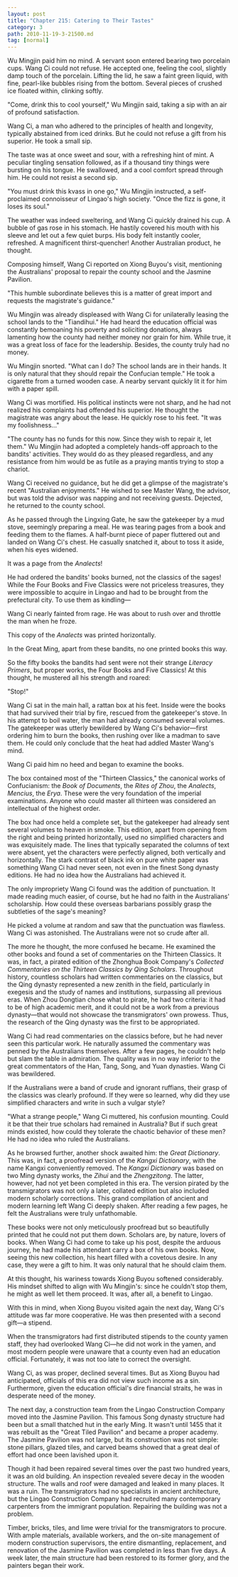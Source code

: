 ```yaml
---
layout: post
title: "Chapter 215: Catering to Their Tastes"
category: 3
path: 2010-11-19-3-21500.md
tag: [normal]
---
```


Wu Mingjin paid him no mind. A servant soon entered bearing two porcelain cups. Wang Ci could not refuse. He accepted one, feeling the cool, slightly damp touch of the porcelain. Lifting the lid, he saw a faint green liquid, with fine, pearl-like bubbles rising from the bottom. Several pieces of crushed ice floated within, clinking softly.

"Come, drink this to cool yourself," Wu Mingjin said, taking a sip with an air of profound satisfaction.

Wang Ci, a man who adhered to the principles of health and longevity, typically abstained from iced drinks. But he could not refuse a gift from his superior. He took a small sip.

The taste was at once sweet and sour, with a refreshing hint of mint. A peculiar tingling sensation followed, as if a thousand tiny things were bursting on his tongue. He swallowed, and a cool comfort spread through him. He could not resist a second sip.

"You must drink this kvass in one go," Wu Mingjin instructed, a self-proclaimed connoisseur of Lingao's high society. "Once the fizz is gone, it loses its soul."

The weather was indeed sweltering, and Wang Ci quickly drained his cup. A bubble of gas rose in his stomach. He hastily covered his mouth with his sleeve and let out a few quiet burps. His body felt instantly cooler, refreshed. A magnificent thirst-quencher! Another Australian product, he thought.

Composing himself, Wang Ci reported on Xiong Buyou's visit, mentioning the Australians' proposal to repair the county school and the Jasmine Pavilion.

"This humble subordinate believes this is a matter of great import and requests the magistrate's guidance."

Wu Mingjin was already displeased with Wang Ci for unilaterally leasing the school lands to the "Tiandihui." He had heard the education official was constantly bemoaning his poverty and soliciting donations, always lamenting how the county had neither money nor grain for him. While true, it was a great loss of face for the leadership. Besides, the county truly had no money.

Wu Mingjin snorted. "What can I do? The school lands are in their hands. It is only natural that they should repair the Confucian temple." He took a cigarette from a turned wooden case. A nearby servant quickly lit it for him with a paper spill.

Wang Ci was mortified. His political instincts were not sharp, and he had not realized his complaints had offended his superior. He thought the magistrate was angry about the lease. He quickly rose to his feet. "It was my foolishness..."

"The county has no funds for this now. Since they wish to repair it, let them." Wu Mingjin had adopted a completely hands-off approach to the bandits' activities. They would do as they pleased regardless, and any resistance from him would be as futile as a praying mantis trying to stop a chariot.

Wang Ci received no guidance, but he did get a glimpse of the magistrate's recent "Australian enjoyments." He wished to see Master Wang, the advisor, but was told the advisor was napping and not receiving guests. Dejected, he returned to the county school.

As he passed through the Lingxing Gate, he saw the gatekeeper by a mud stove, seemingly preparing a meal. He was tearing pages from a book and feeding them to the flames. A half-burnt piece of paper fluttered out and landed on Wang Ci's chest. He casually snatched it, about to toss it aside, when his eyes widened.

It was a page from the *Analects*!

He had ordered the bandits' books burned, not the classics of the sages! While the Four Books and Five Classics were not priceless treasures, they were impossible to acquire in Lingao and had to be brought from the prefectural city. To use them as kindling—

Wang Ci nearly fainted from rage. He was about to rush over and throttle the man when he froze.

This copy of the *Analects* was printed horizontally.

In the Great Ming, apart from these bandits, no one printed books this way.

So the fifty books the bandits had sent were not their strange *Literacy Primers*, but proper works, the Four Books and Five Classics! At this thought, he mustered all his strength and roared:

"Stop!"

Wang Ci sat in the main hall, a rattan box at his feet. Inside were the books that had survived their trial by fire, rescued from the gatekeeper's stove. In his attempt to boil water, the man had already consumed several volumes. The gatekeeper was utterly bewildered by Wang Ci's behavior—first ordering him to burn the books, then rushing over like a madman to save them. He could only conclude that the heat had addled Master Wang's mind.

Wang Ci paid him no heed and began to examine the books.

The box contained most of the "Thirteen Classics," the canonical works of Confucianism: the *Book of Documents*, the *Rites of Zhou*, the *Analects*, *Mencius*, the *Erya*. These were the very foundation of the imperial examinations. Anyone who could master all thirteen was considered an intellectual of the highest order.

The box had once held a complete set, but the gatekeeper had already sent several volumes to heaven in smoke. This edition, apart from opening from the right and being printed horizontally, used no simplified characters and was exquisitely made. The lines that typically separated the columns of text were absent, yet the characters were perfectly aligned, both vertically and horizontally. The stark contrast of black ink on pure white paper was something Wang Ci had never seen, not even in the finest Song dynasty editions. He had no idea how the Australians had achieved it.

The only impropriety Wang Ci found was the addition of punctuation. It made reading much easier, of course, but he had no faith in the Australians' scholarship. How could these overseas barbarians possibly grasp the subtleties of the sage's meaning?

He picked a volume at random and saw that the punctuation was flawless. Wang Ci was astonished. The Australians were not so crude after all.

The more he thought, the more confused he became. He examined the other books and found a set of commentaries on the Thirteen Classics. It was, in fact, a pirated edition of the Zhonghua Book Company's *Collected Commentaries on the Thirteen Classics by Qing Scholars*. Throughout history, countless scholars had written commentaries on the classics, but the Qing dynasty represented a new zenith in the field, particularly in exegesis and the study of names and institutions, surpassing all previous eras. When Zhou Dongtian chose what to pirate, he had two criteria: it had to be of high academic merit, and it could not be a work from a previous dynasty—that would not showcase the transmigrators' own prowess. Thus, the research of the Qing dynasty was the first to be appropriated.

Wang Ci had read commentaries on the classics before, but he had never seen this particular work. He naturally assumed the commentary was penned by the Australians themselves. After a few pages, he couldn't help but slam the table in admiration. The quality was in no way inferior to the great commentators of the Han, Tang, Song, and Yuan dynasties. Wang Ci was bewildered.

If the Australians were a band of crude and ignorant ruffians, their grasp of the classics was clearly profound. If they were so learned, why did they use simplified characters and write in such a vulgar style?

"What a strange people," Wang Ci muttered, his confusion mounting. Could it be that their true scholars had remained in Australia? But if such great minds existed, how could they tolerate the chaotic behavior of these men? He had no idea who ruled the Australians.

As he browsed further, another shock awaited him: the *Great Dictionary*. This was, in fact, a proofread version of the *Kangxi Dictionary*, with the name Kangxi conveniently removed. The *Kangxi Dictionary* was based on two Ming dynasty works, the *Zihui* and the *Zhengzitong*. The latter, however, had not yet been completed in this era. The version pirated by the transmigrators was not only a later, collated edition but also included modern scholarly corrections. This grand compilation of ancient and modern learning left Wang Ci deeply shaken. After reading a few pages, he felt the Australians were truly unfathomable.

These books were not only meticulously proofread but so beautifully printed that he could not put them down. Scholars are, by nature, lovers of books. When Wang Ci had come to take up his post, despite the arduous journey, he had made his attendant carry a box of his own books. Now, seeing this new collection, his heart filled with a covetous desire. In any case, they were a gift to him. It was only natural that he should claim them.

At this thought, his wariness towards Xiong Buyou softened considerably. His mindset shifted to align with Wu Mingjin's: since he couldn't stop them, he might as well let them proceed. It was, after all, a benefit to Lingao.

With this in mind, when Xiong Buyou visited again the next day, Wang Ci's attitude was far more cooperative. He was then presented with a second gift—a stipend.

When the transmigrators had first distributed stipends to the county yamen staff, they had overlooked Wang Ci—he did not work in the yamen, and most modern people were unaware that a county even had an education official. Fortunately, it was not too late to correct the oversight.

Wang Ci, as was proper, declined several times. But as Xiong Buyou had anticipated, officials of this era did not view such income as a sin. Furthermore, given the education official's dire financial straits, he was in desperate need of the money.

The next day, a construction team from the Lingao Construction Company moved into the Jasmine Pavilion. This famous Song dynasty structure had been but a small thatched hut in the early Ming. It wasn't until 1455 that it was rebuilt as the "Great Tiled Pavilion" and became a proper academy. The Jasmine Pavilion was not large, but its construction was not simple: stone pillars, glazed tiles, and carved beams showed that a great deal of effort had once been lavished upon it.

Though it had been repaired several times over the past two hundred years, it was an old building. An inspection revealed severe decay in the wooden structure. The walls and roof were damaged and leaked in many places. It was a ruin. The transmigrators had no specialists in ancient architecture, but the Lingao Construction Company had recruited many contemporary carpenters from the immigrant population. Repairing the building was not a problem.

Timber, bricks, tiles, and lime were trivial for the transmigrators to procure. With ample materials, available workers, and the on-site management of modern construction supervisors, the entire dismantling, replacement, and renovation of the Jasmine Pavilion was completed in less than five days. A week later, the main structure had been restored to its former glory, and the painters began their work.